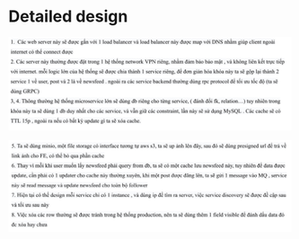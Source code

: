 # Detailed design

![high level design](./images/detailed-1.jpg)

![high level design](./images/detailed-2.jpg)
